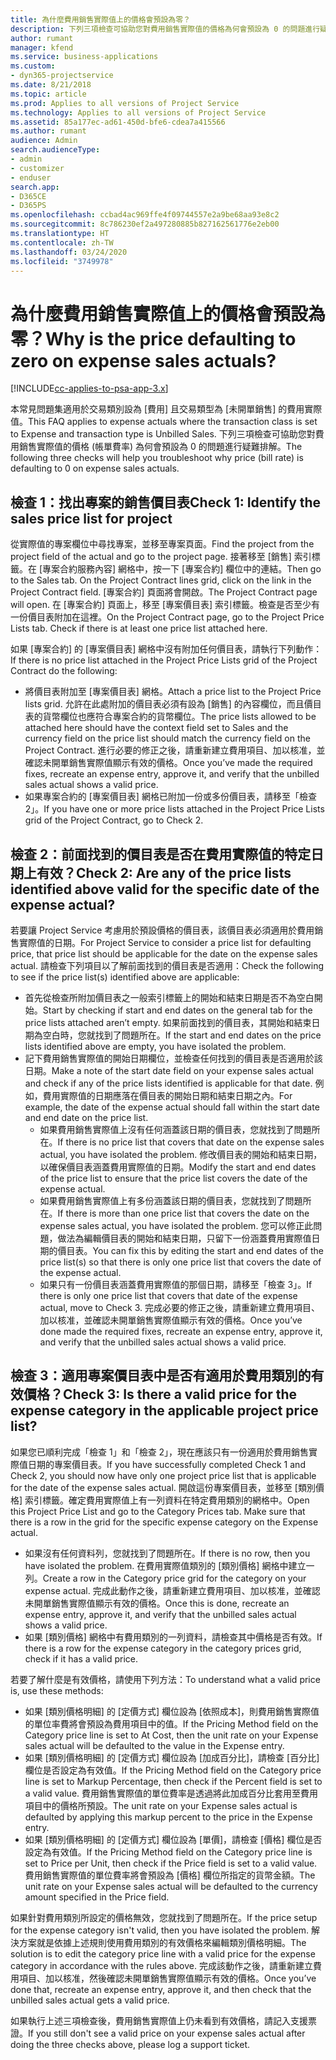 ```yaml
---
title: 為什麼費用銷售實際值上的價格會預設為零？
description: 下列三項檢查可協助您對費用銷售實際值的價格為何會預設為 0 的問題進行疑難排解。
author: rumant
manager: kfend
ms.service: business-applications
ms.custom:
- dyn365-projectservice
ms.date: 8/21/2018
ms.topic: article
ms.prod: Applies to all versions of Project Service
ms.technology: Applies to all versions of Project Service
ms.assetid: 85a177ec-ad61-450d-bfe6-cdea7a415566
ms.author: rumant
audience: Admin
search.audienceType:
- admin
- customizer
- enduser
search.app:
- D365CE
- D365PS
ms.openlocfilehash: ccbad4ac969ffe4f09744557e2a9be68aa93e8c2
ms.sourcegitcommit: 8c786230ef2a497280885b827162561776e2eb00
ms.translationtype: HT
ms.contentlocale: zh-TW
ms.lasthandoff: 03/24/2020
ms.locfileid: "3749978"
---
```

# <a name="why-is-the-price-defaulting-to-zero-on-expense-sales-actuals"></a><span data-ttu-id="cabeb-103">為什麼費用銷售實際值上的價格會預設為零？</span><span class="sxs-lookup"><span data-stu-id="cabeb-103">Why is the price defaulting to zero on expense sales actuals?</span></span>

[!INCLUDE[cc-applies-to-psa-app-3.x](../includes/cc-applies-to-psa-app-3x.md)]

<span data-ttu-id="cabeb-104">本常見問題集適用於交易類別設為 [費用] 且交易類型為 [未開單銷售] 的費用實際值。</span><span class="sxs-lookup"><span data-stu-id="cabeb-104">This FAQ applies to expense actuals where the transaction class is set to Expense and transaction type is Unbilled Sales.</span></span> <span data-ttu-id="cabeb-105">下列三項檢查可協助您對費用銷售實際值的價格 (帳單費率) 為何會預設為 0 的問題進行疑難排解。</span><span class="sxs-lookup"><span data-stu-id="cabeb-105">The following three checks will help you troubleshoot why price (bill rate) is defaulting to 0 on expense sales actuals.</span></span>

## <a name="check-1-identify-the-sales-price-list-for-project"></a><span data-ttu-id="cabeb-106">檢查 1：找出專案的銷售價目表</span><span class="sxs-lookup"><span data-stu-id="cabeb-106">Check 1: Identify the sales price list for project</span></span>

<span data-ttu-id="cabeb-107">從實際值的專案欄位中尋找專案，並移至專案頁面。</span><span class="sxs-lookup"><span data-stu-id="cabeb-107">Find the project from the project field of the actual and go to the project page.</span></span> <span data-ttu-id="cabeb-108">接著移至 [銷售] 索引標籤。在 [專案合約服務內容] 網格中，按一下 [專案合約] 欄位中的連結。</span><span class="sxs-lookup"><span data-stu-id="cabeb-108">Then go to the Sales tab. On the Project Contract lines grid, click on the link in the Project Contract field.</span></span> <span data-ttu-id="cabeb-109">[專案合約] 頁面將會開啟。</span><span class="sxs-lookup"><span data-stu-id="cabeb-109">The Project Contract page will open.</span></span> <span data-ttu-id="cabeb-110">在 [專案合約] 頁面上，移至 [專案價目表] 索引標籤。檢查是否至少有一份價目表附加在這裡。</span><span class="sxs-lookup"><span data-stu-id="cabeb-110">On the Project Contract page, go to the Project Price Lists tab. Check if there is at least one price list attached here.</span></span>

<span data-ttu-id="cabeb-111">如果 [專案合約] 的 [專案價目表] 網格中沒有附加任何價目表，請執行下列動作：</span><span class="sxs-lookup"><span data-stu-id="cabeb-111">If there is no price list attached in the Project Price Lists grid of the Project Contract do the following:</span></span>

- <span data-ttu-id="cabeb-112">將價目表附加至 [專案價目表] 網格。</span><span class="sxs-lookup"><span data-stu-id="cabeb-112">Attach a price list to the Project Price lists grid.</span></span> <span data-ttu-id="cabeb-113">允許在此處附加的價目表必須有設為 [銷售] 的內容欄位，而且價目表的貨幣欄位也應符合專案合約的貨幣欄位。</span><span class="sxs-lookup"><span data-stu-id="cabeb-113">The price lists allowed to be attached here should have the context field set to Sales and the currency field on the price list should match the currency field on the Project Contract.</span></span> <span data-ttu-id="cabeb-114">進行必要的修正之後，請重新建立費用項目、加以核准，並確認未開單銷售實際值顯示有效的價格。</span><span class="sxs-lookup"><span data-stu-id="cabeb-114">Once you’ve made the required fixes, recreate an expense entry, approve it, and verify that the unbilled sales actual shows a valid price.</span></span>
- <span data-ttu-id="cabeb-115">如果專案合約的 [專案價目表] 網格已附加一份或多份價目表，請移至「檢查 2」。</span><span class="sxs-lookup"><span data-stu-id="cabeb-115">If you have one or more price lists attached in the Project Price Lists grid of the Project Contract, go to Check 2.</span></span>

## <a name="check-2-are-any-of-the-price-lists-identified-above-valid-for-the-specific-date-of-the-expense-actual"></a><span data-ttu-id="cabeb-116">檢查 2：前面找到的價目表是否在費用實際值的特定日期上有效？</span><span class="sxs-lookup"><span data-stu-id="cabeb-116">Check 2: Are any of the price lists identified above valid for the specific date of the expense actual?</span></span>

<span data-ttu-id="cabeb-117">若要讓 Project Service 考慮用於預設價格的價目表，該價目表必須適用於費用銷售實際值的日期。</span><span class="sxs-lookup"><span data-stu-id="cabeb-117">For Project Service to consider a price list for defaulting price, that price list should be applicable for the date on the expense sales actual.</span></span> <span data-ttu-id="cabeb-118">請檢查下列項目以了解前面找到的價目表是否適用：</span><span class="sxs-lookup"><span data-stu-id="cabeb-118">Check the following to see if the price list(s) identified above are applicable:</span></span>

- <span data-ttu-id="cabeb-119">首先從檢查所附加價目表之一般索引標籤上的開始和結束日期是否不為空白開始。</span><span class="sxs-lookup"><span data-stu-id="cabeb-119">Start by checking if start and end dates on the general tab for the price lists attached aren’t empty.</span></span> <span data-ttu-id="cabeb-120">如果前面找到的價目表，其開始和結束日期為空白時，您就找到了問題所在。</span><span class="sxs-lookup"><span data-stu-id="cabeb-120">If the start and end dates on the price lists identified above are empty, you have isolated the problem.</span></span> 
- <span data-ttu-id="cabeb-121">記下費用銷售實際值的開始日期欄位，並檢查任何找到的價目表是否適用於該日期。</span><span class="sxs-lookup"><span data-stu-id="cabeb-121">Make a note of the start date field on your expense sales actual and check if any of the price lists identified is applicable for that date.</span></span> <span data-ttu-id="cabeb-122">例如，費用實際值的日期應落在價目表的開始日期和結束日期之內。</span><span class="sxs-lookup"><span data-stu-id="cabeb-122">For example, the date of the expense actual should fall within the start date and end date on the price list.</span></span> 
    - <span data-ttu-id="cabeb-123">如果費用銷售實際值上沒有任何涵蓋該日期的價目表，您就找到了問題所在。</span><span class="sxs-lookup"><span data-stu-id="cabeb-123">If there is no price list that covers that date on the expense sales actual, you have isolated the problem.</span></span> <span data-ttu-id="cabeb-124">修改價目表的開始和結束日期，以確保價目表涵蓋費用實際值的日期。</span><span class="sxs-lookup"><span data-stu-id="cabeb-124">Modify the start and end dates of the price list to ensure that the price list covers the date of the expense actual.</span></span> 
    - <span data-ttu-id="cabeb-125">如果費用銷售實際值上有多份涵蓋該日期的價目表，您就找到了問題所在。</span><span class="sxs-lookup"><span data-stu-id="cabeb-125">If there is more than one price list that covers the date on the expense sales actual, you have isolated the problem.</span></span> <span data-ttu-id="cabeb-126">您可以修正此問題，做法為編輯價目表的開始和結束日期，只留下一份涵蓋費用實際值日期的價目表。</span><span class="sxs-lookup"><span data-stu-id="cabeb-126">You can fix this by editing the start and end dates of the price list(s) so that there is only one price list that covers the date of the expense actual.</span></span> 
    - <span data-ttu-id="cabeb-127">如果只有一份價目表涵蓋費用實際值的那個日期，請移至「檢查 3」。</span><span class="sxs-lookup"><span data-stu-id="cabeb-127">If there is only one price list that covers that date of the expense actual, move to Check 3.</span></span>
<span data-ttu-id="cabeb-128">完成必要的修正之後，請重新建立費用項目、加以核准，並確認未開單銷售實際值顯示有效的價格。</span><span class="sxs-lookup"><span data-stu-id="cabeb-128">Once you’ve done made the required fixes, recreate an expense entry, approve it, and verify that the unbilled sales actual shows a valid price.</span></span>

## <a name="check-3-is-there-a-valid-price-for-the-expense-category-in-the-applicable-project-price-list"></a><span data-ttu-id="cabeb-129">檢查 3：適用專案價目表中是否有適用於費用類別的有效價格？</span><span class="sxs-lookup"><span data-stu-id="cabeb-129">Check 3: Is there a valid price for the expense category in the applicable project price list?</span></span> 

<span data-ttu-id="cabeb-130">如果您已順利完成「檢查 1」和「檢查 2」，現在應該只有一份適用於費用銷售實際值日期的專案價目表。</span><span class="sxs-lookup"><span data-stu-id="cabeb-130">If you have successfully completed Check 1 and Check 2, you should now have only one project price list that is applicable for the date of the expense sales actual.</span></span> <span data-ttu-id="cabeb-131">開啟這份專案價目表，並移至 [類別價格] 索引標籤。確定費用實際值上有一列資料在特定費用類別的網格中。</span><span class="sxs-lookup"><span data-stu-id="cabeb-131">Open this Project Price List and go to the Category Prices tab. Make sure that there is a row in the grid for the specific expense category on the Expense actual.</span></span>
 
- <span data-ttu-id="cabeb-132">如果沒有任何資料列，您就找到了問題所在。</span><span class="sxs-lookup"><span data-stu-id="cabeb-132">If there is no row, then you have isolated the problem.</span></span> <span data-ttu-id="cabeb-133">在費用實際值類別的 [類別價格] 網格中建立一列。</span><span class="sxs-lookup"><span data-stu-id="cabeb-133">Create a row in the Category price grid for the category on your expense actual.</span></span> <span data-ttu-id="cabeb-134">完成此動作之後，請重新建立費用項目、加以核准，並確認未開單銷售實際值顯示有效的價格。</span><span class="sxs-lookup"><span data-stu-id="cabeb-134">Once this is done, recreate an expense entry, approve it, and verify that the unbilled sales actual shows a valid price.</span></span> 
- <span data-ttu-id="cabeb-135">如果 [類別價格] 網格中有費用類別的一列資料，請檢查其中價格是否有效。</span><span class="sxs-lookup"><span data-stu-id="cabeb-135">If there is a row for the expense category in the category prices grid, check if it has a valid price.</span></span>

<span data-ttu-id="cabeb-136">若要了解什麼是有效價格，請使用下列方法：</span><span class="sxs-lookup"><span data-stu-id="cabeb-136">To understand what a valid price is, use these methods:</span></span>

- <span data-ttu-id="cabeb-137">如果 [類別價格明細] 的 [定價方式] 欄位設為 [依照成本]，則費用銷售實際值的單位率費將會預設為費用項目中的值。</span><span class="sxs-lookup"><span data-stu-id="cabeb-137">If the Pricing Method field on the Category price line is set to At Cost, then the unit rate on your Expense sales actual will be defaulted to the value in the Expense entry.</span></span>
- <span data-ttu-id="cabeb-138">如果 [類別價格明細] 的 [定價方式] 欄位設為 [加成百分比]，請檢查 [百分比] 欄位是否設定為有效值。</span><span class="sxs-lookup"><span data-stu-id="cabeb-138">If the Pricing Method field on the Category price line is set to Markup Percentage, then check if the Percent field is set to a valid value.</span></span> <span data-ttu-id="cabeb-139">費用銷售實際值的單位費率是透過將此加成百分比套用至費用項目中的價格所預設。</span><span class="sxs-lookup"><span data-stu-id="cabeb-139">The unit rate on your Expense sales actual is defaulted by applying this markup percent to the price in the Expense entry.</span></span>
- <span data-ttu-id="cabeb-140">如果 [類別價格明細] 的 [定價方式] 欄位設為 [單價]，請檢查 [價格] 欄位是否設定為有效值。</span><span class="sxs-lookup"><span data-stu-id="cabeb-140">If the Pricing Method field on the Category price line is set to Price per Unit, then check if the Price field is set to a valid value.</span></span> <span data-ttu-id="cabeb-141">費用銷售實際值的單位費率將會預設為 [價格] 欄位所指定的貨幣金額。</span><span class="sxs-lookup"><span data-stu-id="cabeb-141">The unit rate on your Expense sales actual will be defaulted to the currency amount specified in the Price field.</span></span>

<span data-ttu-id="cabeb-142">如果針對費用類別所設定的價格無效，您就找到了問題所在。</span><span class="sxs-lookup"><span data-stu-id="cabeb-142">If the price setup for the expense category isn't valid, then you have isolated the problem.</span></span> <span data-ttu-id="cabeb-143">解決方案就是依據上述規則使用費用類別的有效價格來編輯類別價格明細。</span><span class="sxs-lookup"><span data-stu-id="cabeb-143">The solution is to edit the category price line with a valid price for the expense category in accordance with the rules above.</span></span> <span data-ttu-id="cabeb-144">完成該動作之後，請重新建立費用項目、加以核准，然後確認未開單銷售實際值顯示有效的價格。</span><span class="sxs-lookup"><span data-stu-id="cabeb-144">Once you’ve done that, recreate an expense entry, approve it, and then check that the unbilled sales actual gets a valid price.</span></span>

<span data-ttu-id="cabeb-145">如果執行上述三項檢查後，費用銷售實際值上仍未看到有效價格，請記入支援票證。</span><span class="sxs-lookup"><span data-stu-id="cabeb-145">If you still don't see a valid price on your expense sales actual after doing the three checks above, please log a support ticket.</span></span>


